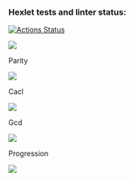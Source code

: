 ### Hexlet tests and linter status:
[![Actions Status](https://github.com/VlasenkoDmitry/php-project-45/actions/workflows/hexlet-check.yml/badge.svg)](https://github.com/VlasenkoDmitry/php-project-45/actions)

<a href="https://codeclimate.com/github/VlasenkoDmitry/php-project-45/maintainability"><img src="https://api.codeclimate.com/v1/badges/a567d45d1ea159662189/maintainability" /></a>

Parity

<a href="https://asciinema.org/a/SmwKTRFXe7OEizMNS91jtK81U" target="_blank"><img src="https://asciinema.org/a/SmwKTRFXe7OEizMNS91jtK81U.svg" /></a>

Cacl

<a href="https://asciinema.org/a/Rji1VxTBuc74vDXiPP4r9881B" target="_blank"><img src="https://asciinema.org/a/Rji1VxTBuc74vDXiPP4r9881B.svg" /></a>

Gcd

<a href="https://asciinema.org/a/A3p0xFO3qhMR64Y1G2Hn1Czhr" target="_blank"><img src="https://asciinema.org/a/A3p0xFO3qhMR64Y1G2Hn1Czhr.svg" /></a>

Progression

<a href="https://asciinema.org/a/FfCBom5HkAPuAeW6cqYToXzLg" target="_blank"><img src="https://asciinema.org/a/FfCBom5HkAPuAeW6cqYToXzLg.svg" /></a>
